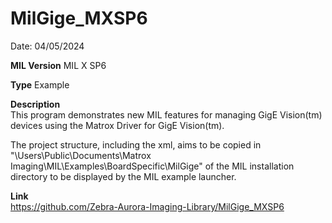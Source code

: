 # MilGige_MXSP6

Date: 04/05/2024

**MIL Version** MIL X SP6

**Type** Example

**Description**  
This program demonstrates new MIL features for managing GigE Vision(tm) devices using the Matrox Driver for GigE Vision(tm).

The project structure, including the xml, aims to be copied in "\Users\Public\Documents\Matrox Imaging\MIL\Examples\BoardSpecific\MilGige" of the MIL installation directory to be displayed by the MIL example launcher.

**Link**  
https://github.com/Zebra-Aurora-Imaging-Library/MilGige_MXSP6

